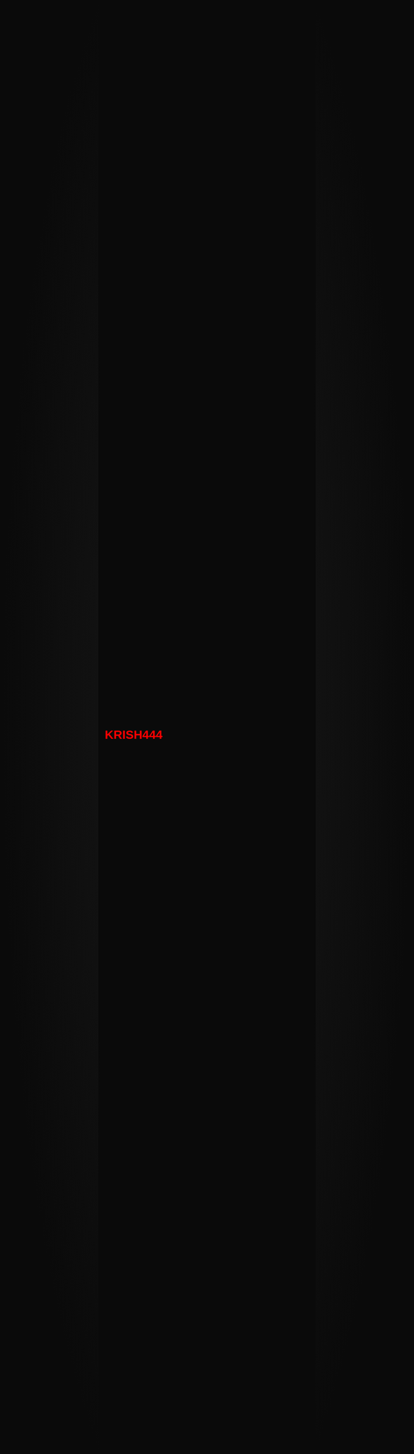 # KRISH444
<!DOCTYPE html>
<html lang="en">
<head>
    <meta charset="UTF-8">
    <meta name="viewport" content="width=device-width, initial-scale=1.0">
    <title>SOLO MISSION</title>
    <style>
        /* CSS poora wahi hai jo pichle premium version mein tha */
        @import url('https://fonts.googleapis.com/css2?family=Orbitron:wght@500;700&family=Poppins:wght@300;400;600&display=swap');
        :root { --primary-glow: #ffffff; --secondary-glow: #ff33ff; --success-glow: #00ffff; --reward-glow: #ffd700; --primary-text: #ff0000; --dark-bg: #0a0a0a; --dark-gradient: radial-gradient(ellipse at center, #1a1a1a 0%, #0a0a0a 70%); --container-bg: rgba(20, 20, 20, 0.5); --border-color: rgba(255, 255, 255, 0.1); }
        * { margin: 0; padding: 0; box-sizing: border-box; }
        html { font-size: 16px; }
        body { font-family: 'Poppins', sans-serif; background: var(--dark-bg); color: var(--primary-text); display: flex; justify-content: center; align-items: center; min-height: 100vh; padding: 15px; overflow: hidden; }
        #particles-js { position: fixed; width: 100%; height: 100%; z-index: -1; top: 0; left: 0; background-image: var(--dark-gradient); }
        @keyframes fadeIn { from { opacity: 0; } to { opacity: 1; } }
        @keyframes fadeInUp { from { opacity: 0; transform: translateY(20px); } to { opacity: 1; transform: translateY(0); } }
        @keyframes pulseGlow { 0% { box-shadow: 0 0 15px -5px var(--primary-glow), 0 0 30px -15px var(--primary-glow); } 50% { box-shadow: 0 0 25px 0px var(--primary-glow), 0 0 50px -10px var(--primary-glow); } 100% { box-shadow: 0 0 15px -5px var(--primary-glow), 0 0 30px -15px var(--primary-glow); } }
        @keyframes rewardPulse { 0% { filter: drop-shadow(0 0 8px var(--reward-glow)); transform: scale(1); } 50% { filter: drop-shadow(0 0 16px var(--reward-glow)); transform: scale(1.05); } 100% { filter: drop-shadow(0 0 8px var(--reward-glow)); transform: scale(1); } }
        .container { width: 100%; max-width: 480px; padding: 25px; background: var(--container-bg); backdrop-filter: blur(12px); border-radius: 24px; border: 1px solid var(--border-color); z-index: 1; animation: pulseGlow 5s infinite ease-in-out, fadeInUp 0.8s 0.2s cubic-bezier(0.165, 0.84, 0.44, 1) both; display: flex; flex-direction: column; max-height: 95vh; }
        .header { display: flex; justify-content: space-between; align-items: center; margin-bottom: 25px; border-bottom: 1px solid var(--border-color); padding-bottom: 20px; flex-shrink: 0; }
        #day-counter { font-family: 'Orbitron', sans-serif; font-weight: 700; color: var(--primary-glow); text-shadow: 0 0 4px #ff0000, 0 0 10px var(--primary-glow), 0 0 20px var(--primary-glow); font-size: clamp(1.8rem, 6vw, 2.2rem); }
        #digital-clock { font-family: 'Orbitron', sans-serif; background: rgba(0, 0, 0, 0.4); padding: 8px 12px; border-radius: 8px; border: 1px solid var(--border-color); font-size: clamp(1.3rem, 5vw, 1.5rem); }
        .timer-container { text-align: center; margin-bottom: 25px; flex-shrink: 0; }
        #timer, #rest-day-message, #timer-stopped-message { font-family: 'Orbitron', sans-serif; padding: 12px; border-radius: 12px; border: 1px solid; background: rgba(0,0,0,0.2); font-size: clamp(1.2rem, 4.5vw, 1.4rem); transition: all 0.3s ease; }
        #timer { color: var(--primary-glow); border-color: var(--primary-glow); text-shadow: 0 0 8px var(--primary-glow); }
        #rest-day-message { color: var(--reward-glow); border-color: var(--reward-glow); text-shadow: 0 0 8px var(--reward-glow); }
        #timer-stopped-message { color: var(--secondary-glow); border-color: var(--secondary-glow); text-shadow: 0 0 8px var(--secondary-glow); }
        .mission-section { overflow: hidden; display: flex; flex-direction: column; }
        .mission-title { font-family: 'Orbitron', sans-serif; text-align: center; font-size: clamp(1.4rem, 5vw, 1.6rem); margin-bottom: 20px; color: var(--primary-glow); text-shadow: 0 0 5px var(--primary-glow); flex-shrink: 0; }
        .mission-list { list-style: none; overflow-y: auto; padding-right: 10px; }
        .mission-list::-webkit-scrollbar { width: 8px; }
        .mission-list::-webkit-scrollbar-track { background: rgba(0, 0, 0, 0.3); border-radius: 10px; }
        .mission-list::-webkit-scrollbar-thumb { background-color: var(--primary-glow); border-radius: 10px; box-shadow: 0 0 10px var(--primary-glow); }
        .mission-list::-webkit-scrollbar-thumb:hover { background-color: #ff0000; }
        .mission-item { background: rgba(255, 255, 255, 0.03); padding: 18px; margin-bottom: 12px; border-radius: 12px; border-left: 4px solid var(--primary-glow); cursor: pointer; transition: all 0.3s cubic-bezier(0.165, 0.84, 0.44, 1); display: flex; align-items: center; font-size: clamp(1rem, 4vw, 1.1rem); animation: fadeInUp 0.5s both; }
        .mission-item:nth-child(2) { animation-delay: 0.1s; } .mission-item:nth-child(3) { animation-delay: 0.2s; } .mission-item:nth-child(4) { animation-delay: 0.3s; } .mission-item:nth-child(5) { animation-delay: 0.4s; } .mission-item:nth-child(6) { animation-delay: 0.5s; } .mission-item:nth-child(7) { animation-delay: 0.6s; }
        .mission-item:hover { background: rgba(0, 221, 255, 0.1); transform: translateX(5px); }
        .mission-item::before { content: '›'; font-size: 1.8em; line-height: 1; margin-right: 15px; color: var(--primary-glow); transition: all 0.4s ease; }
        .mission-item.completed { color: #888; border-left-color: var(--success-glow); }
        .mission-item.completed .task-text { text-decoration: line-through; text-decoration-thickness: 2px; }
        .mission-item.completed::before { content: '✓'; color: var(--success-glow); transform: rotate(360deg) scale(1.2); }
        #completion-badge { position: fixed; bottom: -100px; left: 50%; transform: translateX(-50%); background: linear-gradient(45deg, var(--success-glow), #2deabf); color: #000; padding: 15px 30px; border-radius: 15px; font-family: 'Orbitron', sans-serif; font-size: 1.2rem; font-weight: 700; box-shadow: 0 0 30px var(--success-glow); transition: bottom 0.6s cubic-bezier(0.175, 0.885, 0.32, 1.275); z-index: 1000; }
        #completion-badge.show { bottom: 25px; }
        #reward-button { position: absolute; top: 25px; right: 25px; font-size: 2.8em; cursor: pointer; transition: transform 0.3s ease; animation: rewardPulse 3s infinite ease-in-out; }
        .reward-popup { position: fixed; top: 0; left: 0; width: 100%; height: 100%; background: rgba(0, 0, 0, 0.5); z-index: 2000; opacity: 0; visibility: hidden; transition: all 0.4s ease; display: flex; justify-content: center; align-items: center; }
        .reward-popup.show { opacity: 1; visibility: visible; backdrop-filter: blur(10px); }
        .reward-form { background: var(--dark-gradient); padding: 35px; border-radius: 20px; border: 1px solid var(--reward-glow); box-shadow: 0 0 40px rgba(255, 215, 0, 0.3); text-align: center; width: 90%; max-width: 380px; transform: scale(0.95); transition: all 0.4s 0.1s cubic-bezier(0.165, 0.84, 0.44, 1); }
        .reward-popup.show .reward-form { transform: scale(1); }
        .reward-form h2 { font-family: 'Orbitron', sans-serif; color: var(--reward-glow); text-shadow: 0 0 8px var(--reward-glow); margin-bottom: 25px; }
        .reward-form input { width: 100%; padding: 14px; margin-bottom: 15px; border-radius: 10px; border: 1px solid var(--border-color); background: rgba(0, 0, 0, 0.3); color: var(--primary-text); font-size: 1.1em; }
        .reward-form button { width: 100%; padding: 15px; border: none; border-radius: 10px; background: linear-gradient(45deg, var(--reward-glow), #ffc107); color: #000; font-size: 1.2em; font-weight: 600; cursor: pointer; transition: all 0.3s ease; }
        .reward-form button:hover { transform: translateY(-3px); box-shadow: 0 5px 20px rgba(255, 215, 0, 0.4); }
        .reward-form button:disabled { background: #555; cursor: not-allowed; transform: none; box-shadow: none; }
        #reward-result { margin-top: 25px; font-size: 1.6em; font-weight: 600; min-height: 30px; }
        .reward-popup .close-btn { position: absolute; top: 15px; right: 20px; font-size: 2.2em; cursor: pointer; color: #888; transition: color 0.3s ease, transform 0.3s ease; }
        .reward-popup .close-btn:hover { color: #ff0000; transform: rotate(90deg); }
        .hidden { display: none !important; }
    </style>
</head>
<body>
    <div id="particles-js"></div>
    <div class="container">
        <div class="header">
            <div id="day-counter">DAY X</div>
            <div id="digital-clock">00:00:00 AM</div>
        </div>
        <div id="reward-button" class="hidden">🔐</div>
        <div class="timer-container">
            <div id="timer" class="hidden"></div>
            <div id="timer-stopped-message" class="hidden">⏱️ Timer Stopped</div>
            <div id="rest-day-message" class="hidden">Rest Day 💤</div>
        </div>
        <div class="mission-section" id="mission-container">
            <h2 class="mission-title">M I S S I O N</h2>
            <ul class="mission-list" id="mission-list"></ul>
        </div>
    </div>
    <div id="completion-badge">ALL MISSIONS COMPLETE 🔥</div>
    <div id="reward-popup" class="reward-popup">
        <div class="reward-form">
            <span class="close-btn" id="close-reward-popup">×</span>
            <h2>🔐 REWARD UNLOCKED</h2>
            <input type="number" id="quiz-total" placeholder="Total Quizzes Attempted" min="1">
            <input type="number" id="quiz-solved" placeholder="Correctly Solved" min="0">
            <button id="calculate-reward-btn">Claim Reward</button>
            <p id="reward-result"></p>
        </div>
    </div>
    <script src="https://cdn.jsdelivr.net/npm/particles.js@2.0.0/particles.min.js"></script>
    <script src="https://cdn.jsdelivr.net/npm/canvas-confetti@1.9.3/dist/confetti.browser.min.js"></script>
    <script>
        // JavaScript poora wahi hai. Ismein koi badlav nahi.
        document.addEventListener('DOMContentLoaded', () => {
            const dayCounterEl=document.getElementById('day-counter'),digitalClockEl=document.getElementById('digital-clock'),timerEl=document.getElementById('timer'),timerStoppedEl=document.getElementById('timer-stopped-message'),restDayMessageEl=document.getElementById('rest-day-message'),missionContainerEl=document.getElementById('mission-container'),missionListEl=document.getElementById('mission-list'),completionBadgeEl=document.getElementById('completion-badge'),rewardButtonEl=document.getElementById('reward-button'),rewardPopupEl=document.getElementById('reward-popup'),closeRewardPopupEl=document.getElementById('close-reward-popup'),calculateRewardBtn=document.getElementById('calculate-reward-btn'),rewardResultEl=document.getElementById('reward-result'),quizTotalInput=document.getElementById('quiz-total'),quizSolvedInput=document.getElementById('quiz-solved');const sounds={complete:new Audio('https://cdn.pixabay.com/audio/2022/03/15/audio_732f22b373.mp3'),fanfare:new Audio('https://cdn.pixabay.com/audio/2022/11/17/audio_81d044062c.mp3'),unlock:new Audio('https://cdn.pixabay.com/audio/2021/08/04/audio_51a299c9b3.mp3'),coin:new Audio('https://cdn.pixabay.com/audio/2022/03/10/audio_c89b3f48af.mp3')};Object.values(sounds).forEach(e=>{e.volume=.5});let state={startDate:null,currentDay:1,completedTasks:{}};const TASKS_SET_A=["5AM – GET READY","MATH – (L-1)","ONE SHOT PHYSICS","ENJOY MUSIC FOR DEEP VOICE","ENGLISH – (L-1)","ONE SHOT REVISION","7PM – REMEMBER + SOLVE QUESTION"],TASKS_SET_B=["5AM – GET READY","MATH – (L-1)","ONE SHOT CHEMISTRY","ENJOY MUSIC FOR DEEP VOICE","ENGLISH – (L-1)","ONE SHOT REVISION","7PM – REMEMBER + SOLVE QUESTION"];function loadState(){const e=localStorage.getItem('soloMissionState');e?state=JSON.parse(e):(state.startDate=(new Date).toISOString().split('T')[0],saveState())}function saveState(){localStorage.setItem('soloMissionState',JSON.stringify(state))}function getTodayString(){return(new Date).toISOString().split('T')[0]}function updateDayCounter(){const e=new Date(state.startDate),t=new Date,a=Math.abs(t-e),n=Math.floor(a/864e5);state.currentDay=n+1,state.currentDay>80&&(state.currentDay=80),dayCounterEl.textContent=`DAY ${state.currentDay}`,state.completedTasks[getTodayString()]||(state.completedTasks[getTodayString()]=[],saveState())}function updateDigitalClock(){const e=new Date;digitalClockEl.textContent=e.toLocaleTimeString('en-US',{hour:'2-digit',minute:'2-digit',second:'2-digit',hour12:!0})}function handleTimerAndUI(){const e=new Date,t=state.currentDay%4==0;[timerEl,timerStoppedEl,restDayMessageEl,missionContainerEl,rewardButtonEl].forEach(e=>{e.classList.add('hidden')}),t?(restDayMessageEl.classList.remove('hidden'),rewardButtonEl.classList.remove('hidden')):(missionContainerEl.classList.remove('hidden'),e.getHours()>=5&&e.getHours()<22?(timerEl.classList.remove('hidden'),updateActiveTimer()):timerStoppedEl.classList.remove('hidden'))}function updateActiveTimer(){const e=new Date,t=new Date;t.setHours(22,0,0,0);const a=t-e;if(a<0)return void handleTimerAndUI();const n=Math.floor(a/36e5).toString().padStart(2,'0'),o=Math.floor(a/1e3/60%60).toString().padStart(2,'0'),d=Math.floor(a/1e3%60).toString().padStart(2,'0');timerEl.textContent=`⏱️ ${n}:${o}:${d} remaining`}function renderMissions(){missionListEl.innerHTML='';const e=Math.floor((state.currentDay-1)/4)%2==0?TASKS_SET_A:TASKS_SET_B,t=getTodayString(),a=state.completedTasks[t]||[];e.forEach(n=>{const o=document.createElement('li');o.classList.add('mission-item');const d=document.createElement('span');d.classList.add('task-text'),d.textContent=n,o.appendChild(d),o.dataset.task=n,a.includes(n)&&o.classList.add('completed'),o.addEventListener('click',()=>toggleTask(o,n,e)),missionListEl.appendChild(o)}),checkAllMissionsComplete(e)}function toggleTask(e,t,a){sounds.complete.currentTime=0,sounds.complete.play().catch(e=>{});const n=e.classList.toggle('completed'),o=getTodayString(),d=new Set(state.completedTasks[o]||[]);n?d.add(t):d.delete(t),state.completedTasks[o]=[...d],saveState(),checkAllMissionsComplete(a)}function checkAllMissionsComplete(e){const t=getTodayString(),a=(state.completedTasks[t]||[]).length;a===e.length&&e.length>0?(completionBadgeEl.classList.add('show'),document.body.dataset.confettiFired||(sounds.fanfare.play().catch(e=>{}),confetti({particleCount:200,spread:100,origin:{y:.6},colors:['#00ddff','#ff33ff','#ffffff']}),document.body.dataset.confettiFired="true")):(completionBadgeEl.classList.remove('show'),document.body.dataset.confettiFired="")}function handleRewardCalculation(){const e=parseInt(quizTotalInput.value),t=parseInt(quizSolvedInput.value);if(isNaN(e)||isNaN(t)||e<=0||t<0||t>e)return rewardResultEl.textContent="Invalid Numbers",void(rewardResultEl.style.color="var(--secondary-glow)");const a=Math.round(20*(t/e));sounds.coin.play().catch(e=>{}),confetti({particleCount:150,spread:70,origin:{y:.7},colors:['#ffd700','#ffc107','#ffffff']}),rewardResultEl.style.color="var(--reward-glow)",rewardResultEl.textContent=a>=15?`🎊 Earned ₹${a}! Outstanding!`:`🔥 Earned ₹${a}! Keep Pushing.`,calculateRewardBtn.disabled=!0,calculateRewardBtn.textContent="Reward Claimed"}rewardButtonEl.addEventListener('click',()=>{sounds.unlock.play().catch(e=>{}),rewardPopupEl.classList.add('show'),[quizTotalInput,quizSolvedInput].forEach(e=>{e.value=''}),rewardResultEl.textContent='',calculateRewardBtn.disabled=!1,calculateRewardBtn.textContent="Claim Reward"}),closeRewardPopupEl.addEventListener('click',()=>rewardPopupEl.classList.remove('show')),calculateRewardBtn.addEventListener('click',handleRewardCalculation);function init(){loadState(),updateDayCounter(),updateDigitalClock(),handleTimerAndUI(),renderMissions(),setInterval(()=>{updateDigitalClock(),state.currentDay%4==0||new Date.getHours()<5||new Date.getHours()>=22||updateActiveTimer()},1e3),setInterval(()=>{const e=state.currentDay;updateDayCounter(),state.currentDay!==e&&(handleTimerAndUI(),renderMissions())},6e4)}init()
        });
        particlesJS('particles-js', { "particles": { "number": { "value": 60, "density": { "enable": true, "value_area": 800 } }, "color": { "value": "#ffffff" }, "shape": { "type": "circle" }, "opacity": { "value": 0.5, "random": true, "anim": { "enable": true, "speed": 1, "opacity_min": 0, "sync": false } }, "size": { "value": 3, "random": true }, "line_linked": { "enable": false }, "move": { "enable": true, "speed": 1, "direction": "none", "random": true, "straight": false, "out_mode": "out" } }, "interactivity": { "detect_on": "canvas", "events": { "onhover": { "enable": true, "mode": "bubble" }, "resize": true }, "modes": { "bubble": { "distance": 250, "size": 0, "duration": 2, "opacity": 0 } } }, "retina_detect": true });
    </script>
</body>
</html>
